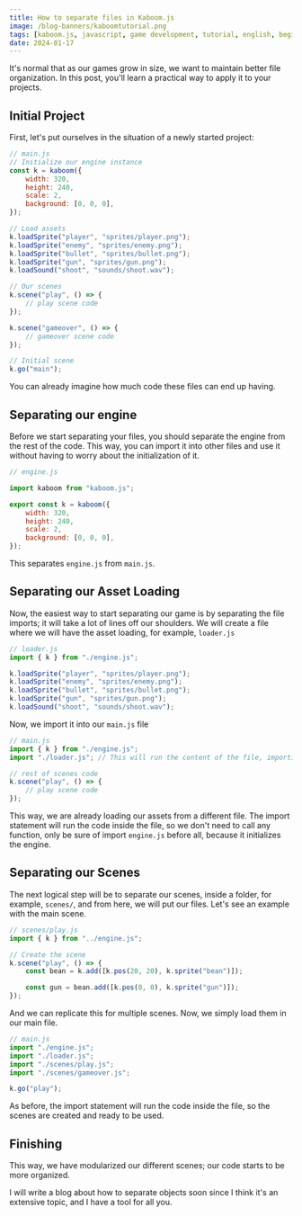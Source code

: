```yaml
---
title: How to separate files in Kaboom.js
image: /blog-banners/kaboomtutorial.png
tags: [kaboom.js, javascript, game development, tutorial, english, beginner]
date: 2024-01-17
---
```


It's normal that as our games grow in size, we want to maintain better file
organization. In this post, you'll learn a practical way to apply it to your
projects.

## Initial Project

First, let's put ourselves in the situation of a newly started project:

```js
// main.js
// Initialize our engine instance
const k = kaboom({
    width: 320,
    height: 240,
    scale: 2,
    background: [0, 0, 0],
});

// Load assets
k.loadSprite("player", "sprites/player.png");
k.loadSprite("enemy", "sprites/enemy.png");
k.loadSprite("bullet", "sprites/bullet.png");
k.loadSprite("gun", "sprites/gun.png");
k.loadSound("shoot", "sounds/shoot.wav");

// Our scenes
k.scene("play", () => {
    // play scene code
});

k.scene("gameover", () => {
    // gameover scene code
});

// Initial scene
k.go("main");
```

You can already imagine how much code these files can end up having.

## Separating our engine

Before we start separating your files, you should separate the engine from the
rest of the code. This way, you can import it into other files and use it
without having to worry about the initialization of it.

```js
// engine.js

import kaboom from "kaboom.js";

export const k = kaboom({
    width: 320,
    height: 240,
    scale: 2,
    background: [0, 0, 0],
});
```

This separates `engine.js` from `main.js`.

## Separating our Asset Loading

Now, the easiest way to start separating our game is by separating the file
imports; it will take a lot of lines off our shoulders. We will create a file
where we will have the asset loading, for example, `loader.js`

```js
// loader.js
import { k } from "./engine.js";

k.loadSprite("player", "sprites/player.png");
k.loadSprite("enemy", "sprites/enemy.png");
k.loadSprite("bullet", "sprites/bullet.png");
k.loadSprite("gun", "sprites/gun.png");
k.loadSound("shoot", "sounds/shoot.wav");
```

Now, we import it into our `main.js` file

```js
// main.js
import { k } from "./engine.js";
import "./loader.js"; // This will run the content of the file, importing all assets

// rest of scenes code
k.scene("play", () => {
    // play scene code
});
```

This way, we are already loading our assets from a different file. The import
statement will run the code inside the file, so we don't need to call any
function, only be sure of import `engine.js` before all, because it initializes
the engine.

## Separating our Scenes

The next logical step will be to separate our scenes, inside a folder, for
example, `scenes/`, and from here, we will put our files. Let's see an example
with the main scene.

```js
// scenes/play.js
import { k } from "../engine.js";

// Create the scene
k.scene("play", () => {
    const bean = k.add([k.pos(20, 20), k.sprite("bean")]);

    const gun = bean.add([k.pos(0, 0), k.sprite("gun")]);
});
```

And we can replicate this for multiple scenes. Now, we simply load them in our
main file.

```js
// main.js
import "./engine.js";
import "./loader.js";
import "./scenes/play.js";
import "./scenes/gameover.js";

k.go("play");
```

As before, the import statement will run the code inside the file, so the scenes
are created and ready to be used.

## Finishing

This way, we have modularized our different scenes; our code starts to be more
organized.

I will write a blog about how to separate objects soon since I think it's an
extensive topic, and I have a tool for all you.
